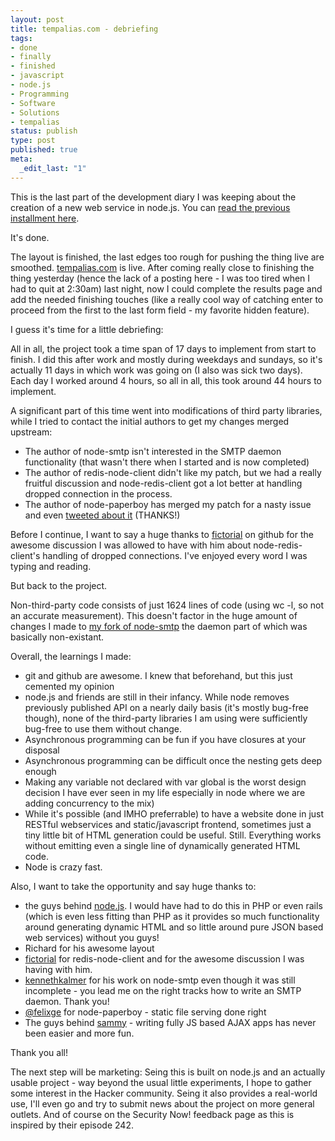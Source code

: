 ```yaml
---
layout: post
title: tempalias.com - debriefing
tags:
- done
- finally
- finished
- javascript
- node.js
- Programming
- Software
- Solutions
- tempalias
status: publish
type: post
published: true
meta:
  _edit_last: "1"
---
```

This is the last part of the development diary I was keeping about the creation of a new web service in node.js. You can <a href="/2010/04/tempalias-com-learning-css/">read the previous installment here</a>.

It's done.

The layout is finished, the last edges too rough for pushing the thing live are smoothed. <a href="http://tempalias.com">tempalias.com</a> is live. After coming really close to finishing the thing yesterday (hence the lack of a posting here - I was too tired when I had to quit at 2:30am) last night, now I could complete the results page and add the needed finishing touches (like a really cool way of catching enter to proceed from the first to the last form field - my favorite hidden feature).

I guess it's time for a little debriefing:

All in all, the project took a time span of 17 days to implement from start to finish. I did this after work and mostly during weekdays and sundays, so it's actually 11 days in which work was going on (I also was sick two days). Each day I worked around 4 hours, so all in all, this took around 44 hours to implement.

A significant part of this time went into modifications of third party libraries, while I tried to contact the initial authors to get my changes merged upstream:
<ul>
	<li>The author of node-smtp isn't interested in the SMTP daemon functionality (that wasn't there when I started and is now completed)</li>
	<li>The author of redis-node-client didn't like my patch, but we had a really fruitful discussion and node-redis-client got a lot better at handling dropped connection in the process.</li>
	<li>The author of node-paperboy has merged my patch for a nasty issue and even <a href="http://twitter.com/felixge/status/12645935137">tweeted about it</a> (THANKS!)</li>
</ul>
Before I continue, I want to say a huge thanks to <a href="http://github.com/fictorial">fictorial</a> on github for the awesome discussion I was allowed to have with him about node-redis-client's handling of dropped connections. I've enjoyed every word I was typing and reading.

But back to the project.

Non-third-party code consists of just 1624 lines of code (using wc -l, so not an accurate measurement). This doesn't factor in the huge amount of changes I made to <a href="http://github.com/pilif/node-smtp">my fork of node-smtp</a> the daemon part of which was basically non-existant.

Overall, the learnings I made:
<ul>
	<li>git and github are awesome. I knew that beforehand, but this just cemented my opinion</li>
	<li>node.js and friends are still in their infancy. While node removes previously published API on a nearly daily basis (it's mostly bug-free though), none of the third-party libraries I am using were sufficiently bug-free to use them without change.</li>
	<li>Asynchronous programming can be fun if you have closures at your disposal</li>
	<li>Asynchronous programming can be difficult once the nesting gets deep enough</li>
	<li>Making any variable not declared with var global is the worst design decision I have ever seen in my life especially in node where we are adding concurrency to the mix)</li>
	<li>While it's possible (and IMHO preferrable) to have a website done in just RESTful webservices and static/javascript frontend, sometimes just a tiny little bit of HTML generation could be useful. Still. Everything works without emitting even a single line of dynamically generated HTML code.</li>
	<li>Node is crazy fast.</li>
</ul>
Also, I want to take the opportunity and say huge thanks to:
<ul>
	<li>the guys behind <a href="http://nodejs.org">node.js</a>. I would have had to do this in PHP or even rails (which is even less fitting than PHP as it provides so much functionality around generating dynamic HTML and so little around pure JSON based web services) without you guys!</li>
	<li>Richard for his awesome layout</li>
	<li><a href="http://github.com/fictorial">fictorial</a> for redis-node-client and for the awesome discussion I was having with him.</li>
	<li><a href="http://github.com/kennethkalmer">kennethkalmer</a> for his work on node-smtp even though it was still incomplete - you lead me on the right tracks how to write an SMTP daemon. Thank you!</li>
	<li><a href="http://twitter.com/felixge">@felixge</a> for node-paperboy - static file serving done right</li>
	<li>The guys behind <a href="http://code.quirkey.com/sammy/">sammy</a> - writing fully JS based AJAX apps has never been easier and more fun.</li>
</ul>
Thank you all!

The next step will be marketing: Seing this is built on node.js and an actually usable project - way beyond the usual little experiments, I hope to gather some interest in the Hacker community. Seing it also provides a real-world use, I'll even go and try to submit news about the project on more general outlets. And of course on the Security Now! feedback page as this is inspired by their episode 242.
